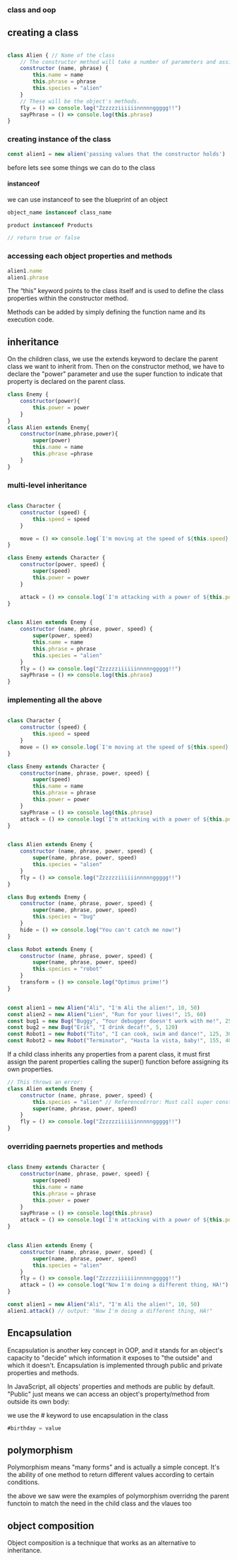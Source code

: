 ### class and oop

## creating a class

```js

class Alien { // Name of the class
    // The constructor method will take a number of parameters and assign those parameters as properties to the created object.
    constructor (name, phrase) {
        this.name = name
        this.phrase = phrase
        this.species = "alien"
    }
    // These will be the object's methods.
    fly = () => console.log("Zzzzzziiiiiinnnnnggggg!!")
    sayPhrase = () => console.log(this.phrase)
}
```


### creating instance of the class
```js
const alien1 = new alien('passing values that the constructor holds')
```
before lets see some things we can do to the class

#### instanceof
we can use instanceof to see the blueprint of an object

```js
object_name instanceof class_name

product instanceof Products

// return true or false
```

### accessing each object properties and methods

```js
alien1.name
alien1.phrase
```
The “this” keyword points to the class itself and is used to define the class properties within the constructor method.

Methods can be added by simply defining the function name and its execution code.

## inheritance
On the children class, we use the extends keyword to declare the parent class we want to inherit from. Then on the constructor method, we have to declare the "power" parameter and use the super function to indicate that property is declared on the parent class.
```js
class Enemy {
    constructor(power){
        this.power = power
    }
}
class Alien extends Enemy{
    constructor(name,phrase,power){
        super(power)
        this.name = name
        this.phrase =phrase
    }
}

```
### multi-level inheritance

```js

class Character {
    constructor (speed) {
        this.speed = speed
    }

    move = () => console.log(`I'm moving at the speed of ${this.speed}!`)
}

class Enemy extends Character {
    constructor(power, speed) {
        super(speed)
        this.power = power
    }

    attack = () => console.log(`I'm attacking with a power of ${this.power}!`)
}


class Alien extends Enemy {
    constructor (name, phrase, power, speed) {
        super(power, speed)
        this.name = name
        this.phrase = phrase
        this.species = "alien"
    }
    fly = () => console.log("Zzzzzziiiiiinnnnnggggg!!")
    sayPhrase = () => console.log(this.phrase)
}
```

### implementing all the above

```js

class Character {
    constructor (speed) {
        this.speed = speed
    }
    move = () => console.log(`I'm moving at the speed of ${this.speed}!`)
}

class Enemy extends Character {
    constructor(name, phrase, power, speed) {
        super(speed)
        this.name = name
        this.phrase = phrase
        this.power = power
    }
    sayPhrase = () => console.log(this.phrase)
    attack = () => console.log(`I'm attacking with a power of ${this.power}!`)
}


class Alien extends Enemy {
    constructor (name, phrase, power, speed) {
        super(name, phrase, power, speed)
        this.species = "alien"
    }
    fly = () => console.log("Zzzzzziiiiiinnnnnggggg!!")
}

class Bug extends Enemy {
    constructor (name, phrase, power, speed) {
        super(name, phrase, power, speed)
        this.species = "bug"
    }
    hide = () => console.log("You can't catch me now!")
}

class Robot extends Enemy {
    constructor (name, phrase, power, speed) {
        super(name, phrase, power, speed)
        this.species = "robot"
    }
    transform = () => console.log("Optimus prime!")
}


const alien1 = new Alien("Ali", "I'm Ali the alien!", 10, 50)
const alien2 = new Alien("Lien", "Run for your lives!", 15, 60)
const bug1 = new Bug("Buggy", "Your debugger doesn't work with me!", 25, 100)
const bug2 = new Bug("Erik", "I drink decaf!", 5, 120)
const Robot1 = new Robot("Tito", "I can cook, swim and dance!", 125, 30)
const Robot2 = new Robot("Terminator", "Hasta la vista, baby!", 155, 40)

```
If a child class inherits any properties from a parent class, it must first assign the parent properties calling the super() function before assigning its own properties.

```js
// This throws an error:
class Alien extends Enemy {
    constructor (name, phrase, power, speed) {
        this.species = "alien" // ReferenceError: Must call super constructor in derived class before accessing 'this' or returning from derived constructor
        super(name, phrase, power, speed)
    }
    fly = () => console.log("Zzzzzziiiiiinnnnnggggg!!")
}
```
### overriding paernets properties and methods

```js

class Enemy extends Character {
    constructor(name, phrase, power, speed) {
        super(speed)
        this.name = name
        this.phrase = phrase
        this.power = power
    }
    sayPhrase = () => console.log(this.phrase)
    attack = () => console.log(`I'm attacking with a power of ${this.power}!`)
}


class Alien extends Enemy {
    constructor (name, phrase, power, speed) {
        super(name, phrase, power, speed)
        this.species = "alien"
    }
    fly = () => console.log("Zzzzzziiiiiinnnnnggggg!!")
    attack = () => console.log("Now I'm doing a different thing, HA!") // Override the parent method.
}

const alien1 = new Alien("Ali", "I'm Ali the alien!", 10, 50)
alien1.attack() // output: "Now I'm doing a different thing, HA!"
```


## Encapsulation
Encapsulation is another key concept in OOP, and it stands for an object's capacity to "decide" which information it exposes to "the outside" and which it doesn't. Encapsulation is implemented through public and private properties and methods.

In JavaScript, all objects' properties and methods are public by default. "Public" just means we can access an object's property/method from outside its own body:


we use the # keyword to use encapsulation in the class
```js
#birthday = value
```

## polymorphism

Polymorphism means "many forms" and is actually a simple concept. It's the ability of one method to return different values according to certain conditions.

the above we saw were the examples of polymorphism 
overridng the parent functoin to match the need in the child class and the vlaues too

## object composition

Object composition is a technique that works as an alternative to inheritance.
